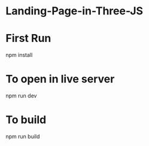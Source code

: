 # Landing-Page-in-Three-JS

# First Run
npm install

# To open in live server 
npm run dev 

# To build 
npm run build
